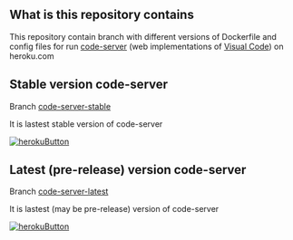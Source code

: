## What is this repository contains
This repository contain branch with different versions of Dockerfile and config files for run [code-server](https://github.com/cdr/code-server) (web implementations of [Visual Code](https://code.visualstudio.com/)) on heroku.com

## Stable version code-server
Branch [code-server-stable](https://github.com/ivang7/heroku-vscode/tree/code-server-stable)

It is lastest stable version of code-server

[![herokuButton]](https://heroku.com/deploy?template=https://github.com/ivang7/heroku-vscode/tree/code-server-stable)

## Latest (pre-release) version code-server
Branch [code-server-latest](https://github.com/ivang7/heroku-vscode/tree/code-server-latest)

It is lastest (may be pre-release) version of code-server

[![herokuButton]](https://heroku.com/deploy?template=https://github.com/ivang7/heroku-vscode/tree/code-server-latest)


[herokuButton]: https://www.herokucdn.com/deploy/button.svg "Deploy to heroku"
